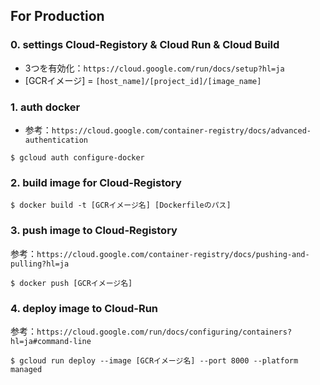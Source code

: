 ## For Production
### 0. settings Cloud-Registory & Cloud Run & Cloud Build
- 3つを有効化：`https://cloud.google.com/run/docs/setup?hl=ja`
- [GCRイメージ] = `[host_name]/[project_id]/[image_name]`

### 1. auth docker
- 参考：`https://cloud.google.com/container-registry/docs/advanced-authentication`
```
$ gcloud auth configure-docker
```

### 2. build image for Cloud-Registory
```
$ docker build -t [GCRイメージ名] [Dockerfileのパス]
```

### 3. push image to Cloud-Registory
参考：`https://cloud.google.com/container-registry/docs/pushing-and-pulling?hl=ja`
```
$ docker push [GCRイメージ名]
```

### 4. deploy image to Cloud-Run
参考：`https://cloud.google.com/run/docs/configuring/containers?hl=ja#command-line`
```
$ gcloud run deploy --image [GCRイメージ名] --port 8000 --platform managed
```
